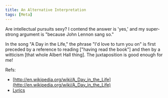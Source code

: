 ```yaml
---
title: An Alternative Interpretation
tags: [Meta]
---
```


Are intellectual pursuits sexy? I contend the answer is 'yes,' and my super-strong argument is "because John Lennon sang so."

In the song "A Day in the Life," the phrase "I'd love to turn you on" is first preceded by a reference to reading ["having read the book"] and then by a witticism [that whole Albert Hall thing]. The juxtaposition is good enough for me!

Refs:

  * [http://en.wikipedia.org/wiki/A_Day_in_the_Life](http://en.wikipedia.org/wiki/A_Day_in_the_Life)  
  * [Lyrics](http://www.lyricsfreak.com/b/beatles/a+day+in+the+life_10026556.html)